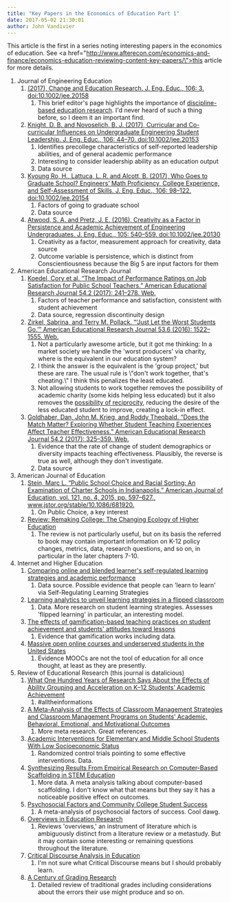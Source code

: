 ```yaml
---
title: "Key Papers in the Economics of Education Part 1"
date: 2017-05-02 21:30:01
author: John Vandivier
---
```




This article is the first in a series noting interesting papers in the economics of education. See <a href=\"http://www.afterecon.com/economics-and-finance/economics-education-reviewing-content-key-papers/\">this article</a> for more details.
<ol>
 	<li>Journal of Engineering Education
<ol>
 	<li><a href=\"http://onlinelibrary.wiley.com/doi/10.1002/jee.20158/full\">(2017), Change and Education Research. J. Eng. Educ., 106: 3. doi:10.1002/jee.20158</a>
<ol>
 	<li>This brief editor's page highlights the importance of <a href=\"http://www.unl.edu/dber/what-dber\">discipline-based education research</a>. I'd never heard of such a thing before, so I deem it an important find.</li>
</ol>
</li>
 	<li><a href=\"http://onlinelibrary.wiley.com/doi/10.1002/jee.20153/full\">Knight, D. B. and Novoselich, B. J. (2017), Curricular and Co-curricular Influences on Undergraduate Engineering Student Leadership. J. Eng. Educ., 106: 44–70. doi:10.1002/jee.20153</a>
<ol>
 	<li>Identifies precollege characteristics of self-reported leadership abilities, and of general academic performance</li>
 	<li>Interesting to consider leadership ability as an education output</li>
 	<li>Data source</li>
</ol>
</li>
 	<li><a href=\"http://onlinelibrary.wiley.com/doi/10.1002/jee.20154/full\">Kyoung Ro, H., Lattuca, L. R. and Alcott, B. (2017), Who Goes to Graduate School? Engineers’ Math Proficiency, College Experience, and Self-Assessment of Skills. J. Eng. Educ., 106: 98–122. doi:10.1002/jee.20154</a>
<ol>
 	<li>Factors of going to graduate school</li>
 	<li>Data source</li>
</ol>
</li>
 	<li><a href=\"http://onlinelibrary.wiley.com/doi/10.1002/jee.20130/full\">Atwood, S. A. and Pretz, J. E. (2016), Creativity as a Factor in Persistence and Academic Achievement of Engineering Undergraduates. J. Eng. Educ., 105: 540–559. doi:10.1002/jee.20130</a>
<ol>
 	<li>Creativity as a factor, measurement approach for creativity, data source</li>
 	<li>Outcome variable is persistence, which is distinct from Conscientiousness because the Big 5 are input factors for them</li>
</ol>
</li>
</ol>
</li>
 	<li>American Educational Research Journal
<ol>
 	<li><a href=\"http://journals.sagepub.com.mutex.gmu.edu/doi/full/10.3102/0002831216687531\">Koedel, Cory et al. “The Impact of Performance Ratings on Job Satisfaction for Public School Teachers.” American Educational Research Journal 54.2 (2017): 241–278. Web.</a>
<ol>
 	<li>Factors of teacher performance and satisfaction, consistent with student achievement</li>
 	<li>Data source, regression discontinuity design</li>
</ol>
</li>
 	<li><a href=\"http://journals.sagepub.com/doi/full/10.3102/0002831216676568\">Zirkel, Sabrina, and Terry M. Pollack. “‘Just Let the Worst Students Go.’” American Educational Research Journal 53.6 (2016): 1522–1555. Web.</a>
<ol>
 	<li>Not a particularly awesome article, but it got me thinking: In a market society we handle the 'worst producers' via charity, where is the equivalent in our education system?</li>
 	<li>I think the answer is the equivalent is the 'group project,' but these are rare. The usual rule is \"don't work together, that's cheating.\" I think this penalizes the least educated.</li>
 	<li>Not allowing students to work together removes the possibility of academic charity (some kids helping less educated) but it also removes the <a href=\"http://www.afterecon.com/economics-and-finance/short-essay-regarding-samaritans-dilemmas-wealth-redistribution-polycentricity/\">possibility of reciprocity</a>, reducing the desire of the less educated student to improve, creating a lock-in effect.</li>
</ol>
</li>
 	<li><a href=\"http://journals.sagepub.com/doi/full/10.3102/0002831217690516\">Goldhaber, Dan, John M. Krieg, and Roddy Theobald. “Does the Match Matter? Exploring Whether Student Teaching Experiences Affect Teacher Effectiveness.” American Educational Research Journal 54.2 (2017): 325–359. Web.</a>
<ol>
 	<li>Evidence that the rate of change of student demographics or diversity impacts teaching effectiveness. Plausibly, the reverse is true as well, although they don't investigate.</li>
 	<li>Data source</li>
</ol>
</li>
</ol>
</li>
 	<li>American Journal of Education
<ol>
 	<li><a href=\"https://www.jstor.org/stable/10.1086/681920?seq=1#page_scan_tab_contents\">Stein, Marc L. “Public School Choice and Racial Sorting: An Examination of Charter Schools in Indianapolis.” American Journal of Education, vol. 121, no. 4, 2015, pp. 597–627., www.jstor.org/stable/10.1086/681920.</a>
<ol>
 	<li>On Public Choice, a key interest</li>
</ol>
</li>
 	<li><a href=\"https://www.jstor.org/stable/10.1086/683289?seq=1#page_scan_tab_contents\">Review: Remaking College: The Changing Ecology of Higher Education</a>
<ol>
 	<li>The review is not particularly useful, but on its basis the referred to book may contain important information on K-12 policy changes, metrics, data, research questions, and so on, in particular in the later chapters 7-10.</li>
</ol>
</li>
</ol>
</li>
 	<li>Internet and Higher Education
<ol>
 	<li><a href=\"http://www.sciencedirect.com/science/article/pii/S1096751617300398\">Comparing online and blended learner's self-regulated learning strategies and academic performance</a>
<ol>
 	<li>Data source. Possible evidence that people can 'learn to learn' via Self-Regulating Learning Strategies</li>
</ol>
</li>
 	<li><a href=\"http://www.sciencedirect.com/science/article/pii/S1096751617300684\">Learning analytics to unveil learning strategies in a flipped classroom</a>
<ol>
 	<li>Data. More research on student learning strategies. Assesses 'flipped learning' in particular, an interesting model.</li>
</ol>
</li>
 	<li><a href=\"http://www.sciencedirect.com/science/article/pii/S1096751617300696\">The effects of gamification-based teaching practices on student achievement and students' attitudes toward lessons</a>
<ol>
 	<li>Evidence that gamification works including data.</li>
</ol>
</li>
 	<li><a href=\"http://www.sciencedirect.com/science/article/pii/S1096751616301075\">Massive open online courses and underserved students in the United States</a>
<ol>
 	<li>Evidence MOOCs are not the tool of education for all once thought, at least as they are presently.</li>
</ol>
</li>
</ol>
</li>
 	<li>Review of Educational Research (this journal is datalicious)
<ol>
 	<li><a href=\"http://journals.sagepub.com/doi/full/10.3102/0034654316675417\">What One Hundred Years of Research Says About the Effects of Ability Grouping and Acceleration on K–12 Students’ Academic Achievement </a>
<ol>
 	<li>#alltheinformations</li>
</ol>
</li>
 	<li><a href=\"http://journals.sagepub.com/doi/full/10.3102/0034654315626799\">A Meta-Analysis of the Effects of Classroom Management Strategies and Classroom Management Programs on Students’ Academic, Behavioral, Emotional, and Motivational Outcomes</a>
<ol>
 	<li>More meta research. Great references.</li>
</ol>
</li>
 	<li><a href=\"http://journals.sagepub.com/doi/full/10.3102/0034654316687036\">Academic Interventions for Elementary and Middle School Students With Low Socioeconomic Status</a>
<ol>
 	<li>Randomized control trials pointing to some effective interventions. Data.</li>
</ol>
</li>
 	<li><a href=\"http://journals.sagepub.com/doi/full/10.3102/0034654316670999\">Synthesizing Results From Empirical Research on Computer-Based Scaffolding in STEM Education</a>
<ol>
 	<li>More data. A meta analysis talking about computer-based scaffolding. I don't know what that means but they say it has a noticeable positive effect on outcomes.</li>
</ol>
</li>
 	<li><a href=\"http://journals.sagepub.com/doi/full/10.3102/0034654316653479\">Psychosocial Factors and Community College Student Success</a>
<ol>
 	<li>A meta-analysis of psychosocial factors of success. Cool dawg.</li>
</ol>
</li>
 	<li><a href=\"http://journals.sagepub.com/doi/full/10.3102/0034654316631117\">Overviews in Education Research</a>
<ol>
 	<li>Reviews 'overviews,' an instrument of literature which is ambiguously distinct from a literature review or a metastudy. But it may contain some interesting or remaining questions throughout the literature.</li>
</ol>
</li>
 	<li><a href=\"http://journals.sagepub.com/doi/full/10.3102/0034654316628993\">Critical Discourse Analysis in Education</a>
<ol>
 	<li>I'm not sure what Critical Discourse means but I should probably learn.</li>
</ol>
</li>
 	<li><a href=\"http://journals.sagepub.com/doi/full/10.3102/0034654316672069\">A Century of Grading Research</a>
<ol>
 	<li>Detailed review of traditional grades including considerations about the errors their use might produce and so on.</li>
</ol>
</li>
</ol>
</li>
</ol>